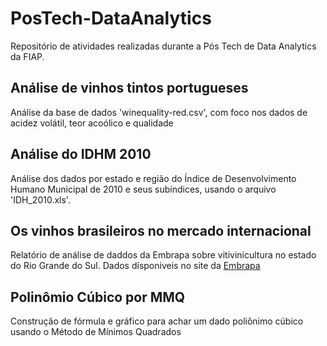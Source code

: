 # PosTech-DataAnalytics

Repositório de atividades realizadas durante a Pós Tech de Data Analytics da FIAP.

## Análise de vinhos tintos portugueses
Análise da base de dados 'winequality-red.csv', com foco nos dados de acidez volátil, teor acoólico e qualidade

## Análise do IDHM 2010
Análise dos dados por estado e região do Índice de Desenvolvimento Humano Municipal de 2010 e seus subíndices, usando o arquivo 'IDH_2010.xls'.

## Os vinhos brasileiros no mercado internacional
Relatório de análise de daddos da Embrapa sobre vitivinicultura no estado do Rio Grande do Sul. Dados dísponiveis no site da [Embrapa](http://vitibrasil.cnpuv.embrapa.br/)

## Polinômio Cúbico por MMQ
Construção de fórmula e gráfico para achar um dado poliônimo cúbico usando o Método de Mínimos Quadrados
